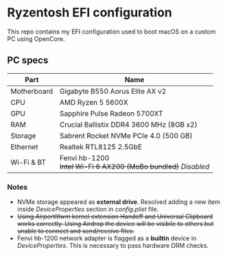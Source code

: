 # Ryzentosh EFI configuration

This repo contains my EFI configuration used to boot macOS on a custom PC using OpenCore.

## PC specs

| Part        | Name                                                       |
| ----------- | ---------------------------------------------------------- |
| Motherboard | Gigabyte B550 Aorus Elite AX v2                            |
| CPU         | AMD Ryzen 5 5600X                                          |
| GPU         | Sapphire Pulse Radeon 5700XT                               |
| RAM         | Crucial Ballistix DDR4 3600 MHz (8GB x2)                   |
| Storage     | Sabrent Rocket NVMe PCIe 4.0 (500 GB)                      |
| Ethernet    | Realtek RTL8125 2.5GbE                                     |
| Wi-Fi & BT  | Fenvi hb-1200 <br/> ~~Intel Wi-Fi 6 AX200 (MoBo bundled)~~ _Disabled_ |

### Notes

- NVMe storage appeared as **external drive**. Resolved adding a new item inside _DeviceProperties_ section in _config.plist_ file.
- ~~Using _AirportItlwm_ kernel extension Handoff and Universal Clipboard works correctly. Using Airdrop the device will be visibile to others but unable to connect and send/receive files.~~
- Fenvi hb-1200 network adapter is flagged as a **builtin** device in _DeviceProperties_. This is necessary to pass hardware DRM checks.
